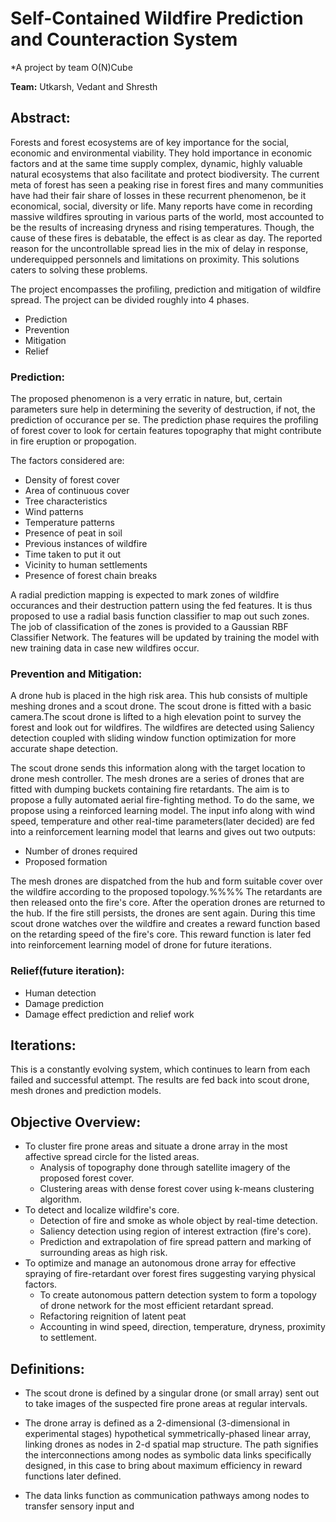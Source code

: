 # Self-Contained Wildfire Prediction and Counteraction System 
*A project by team O(N)Cube

**Team:** Utkarsh, Vedant and Shresth 

## Abstract:
Forests and forest ecosystems are of key importance for the social, economic and environmental viability. They hold importance in economic factors and at the same time supply complex, dynamic, highly valuable natural ecosystems that also facilitate and protect
biodiversity.
The current meta of forest has seen a peaking rise in forest fires and many communities have had their fair share of losses in these recurrent phenomenon, be it economical, social, diversity or life. Many reports have come in recording massive wildfires sprouting in various parts of the world, most accounted to be the results of increasing dryness and rising temperatures. Though, the cause of these fires is debatable, the effect is as clear as day. The reported reason for the uncontrollable spread lies in the mix of delay in response, underequipped personnels and limitations on proximity. This solutions caters to solving these problems. 

The project encompasses the profiling, prediction and mitigation of wildfire spread. The project can be divided roughly into 4 phases.
- Prediction
- Prevention
- Mitigation
- Relief

### Prediction:
The proposed phenomenon is a very erratic in nature, but, certain parameters sure help in determining the severity of destruction, if not, the prediction of occurance per se. The prediction phase requires the profiling of forest cover to look for certain features topography that might contribute in fire eruption or propogation.

The factors considered are:
- Density of forest cover
- Area of continuous cover
- Tree characteristics
- Wind patterns
- Temperature patterns
- Presence of peat in soil
- Previous instances of wildfire
- Time taken to put it out
- Vicinity to human settlements
- Presence of forest chain breaks

A radial prediction mapping is expected to mark zones of wildfire occurances and their destruction pattern using the fed features. It is thus proposed to use a radial basis function classifier to map out such zones. The job of classification of the zones is provided to a Gaussian RBF Classifier Network. The features will be updated by training the model with new training data in case new wildfires occur.

### Prevention and Mitigation:
A drone hub is placed in the high risk area. This hub consists of multiple meshing drones and a scout drone. The scout drone is fitted with a basic camera.The scout drone is lifted to a high elevation point to survey the forest and look out for wildfires. The wildfires are detected using Saliency detection coupled with sliding window function optimization for more accurate shape detection.

The scout drone sends this information along with the target location to drone mesh controller. The mesh drones are a series of drones that are fitted with dumping buckets containing fire retardants. The aim is to propose a fully automated aerial fire-fighting method. To do the same, we propose using a reinforced learning model. The input info along with wind speed, temperature and other real-time parameters(later decided) are fed into a reinforcement learning model that learns and gives out two outputs:
- Number of drones required
- Proposed formation

The mesh drones are dispatched from the hub and form suitable cover over the wildfire according to the proposed topology.%%%% The retardants are then released onto the fire's core. After the operation drones are returned to the hub. If the fire still persists, the drones are sent again. During this time scout drone watches over the wildfire and creates a reward function based on the retarding speed of the fire's core. This reward function is later fed into reinforcement learning model of drone for future iterations.

### Relief(future iteration):
- Human detection
- Damage prediction
- Damage effect prediction and relief work

## Iterations:
This is a constantly evolving system, which continues to learn from each failed and successful attempt. The results are fed back into scout drone, mesh drones and prediction models.

## Objective Overview:
- To cluster fire prone areas and situate a drone array in the most affective spread circle for the listed areas.
  - Analysis of topography done through satellite imagery of the proposed forest cover.
  - Clustering areas with dense forest cover using k-means clustering algorithm.
- To detect and localize wildfire's core.
  - Detection of fire and smoke as whole object by real-time detection.
  - Saliency detection using region of interest extraction (fire's core).
  - Prediction and extrapolation of fire spread pattern and marking of surrounding areas as high risk.
- To optimize and manage an autonomous drone array for effective spraying of fire-retardant over forest fires suggesting varying physical factors.
  - To create autonomous pattern detection system to form a topology of drone network for the most efficient retardant spread.
  - Refactoring reignition of latent peat
  - Accounting in wind speed, direction, temperature, dryness, proximity to settlement.

## Definitions:
- The scout drone is defined by a singular drone (or small array) sent out to take images of the suspected fire prone areas at regular intervals.

- The drone array is defined as a 2-dimensional (3-dimensional in experimental stages) hypothetical symmetrically-phased linear array, linking drones as nodes in 2-d spatial map structure. The path signifies the interconnections among nodes as symbolic data links specifically designed, in this case to bring about maximum efficiency in reward functions later defined.

- The data links function as communication pathways among nodes to transfer sensory input and
